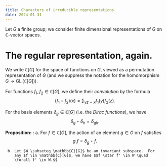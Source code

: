 ```yaml
---
title: Characters of irreducible representations
date: 2024-01-31
---
```


Let $G$ a finite group; we consider finite dimensional representations
of $G$ on $\mathbb{C}$-vector spaces.

# The regular representation, again.

We write $\mathbb{C}[G]$ for the space of functions on $G$, viewed as
a permutation representation of $G$ (and we suppress the notation for
the homomorphism $G \to \operatorname{GL}(\mathbb{C}[G])$).

For functions $f_1,f_2 \in \mathbb{C}[G]$, we define their
*convolution* by the formula $$(f_1 \star f_2)(x) = \sum_{yz = x}
f_1(y)f_2(z).$$

For the basis elements $\delta_g \in \mathbb{C}[G]$ (i.e. the *Dirac functions*),
we have 
$$\delta_g \star \delta_h = \delta_{gh}.$$

**Proposition:**
:    a. For $f \in \mathbb{C}[G]$, the action of an element $g \in G$
        on $f$ satisfies $$g.f = \delta_g \star f.$$ 
		
	 b. Let $W \subseteq \mathbb{C}[G]$ be an invariant subspace.  For
        any $f \in \mathbb{C}[G]$, we have $$f \star f' \in W \quad
        \forall f' \in W.$$
